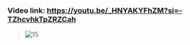 ### Video link: https://youtu.be/_HNYAKYFhZM?si=-TZhcvhkTpZRZCah
> ![15](https://github.com/EhabMagdyy/Firebase-DHT-Flame/assets/132620660/d3041214-edbc-4282-a042-0bdc06e8a3f3)
